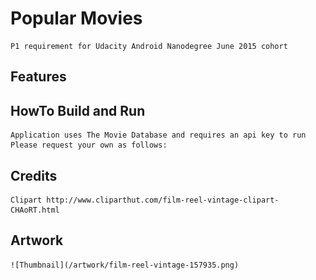 # Popular Movies
    P1 requirement for Udacity Android Nanodegree June 2015 cohort

## Features
## HowTo Build and Run
    Application uses The Movie Database and requires an api key to run
    Please request your own as follows:

## Credits
    Clipart http://www.cliparthut.com/film-reel-vintage-clipart-CHAoRT.html

## Artwork
    ![Thumbnail](/artwork/film-reel-vintage-157935.png)